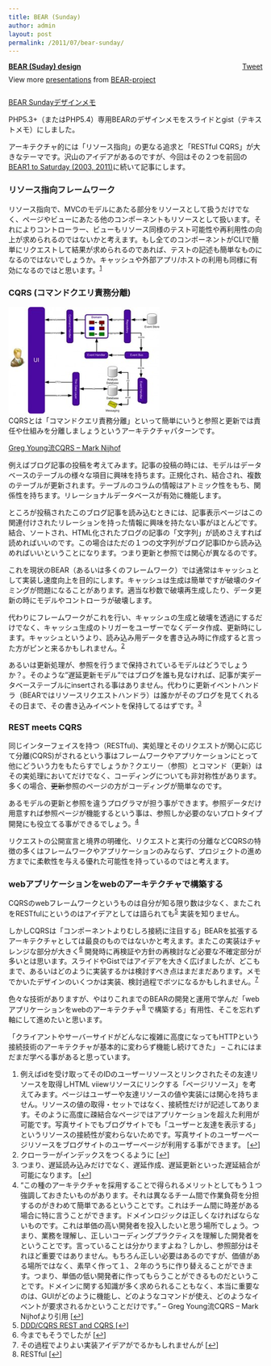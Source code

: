 ```yaml
---
title: BEAR (Sunday)
author: admin
layout: post
permalink: /2011/07/bear-sunday/
---
```

<div style="float: right; margin-left: 10px;">
  <a href="https://twitter.com/share" class="twitter-share-button" data-count="vertical" data-url="/blog/2011/07/bear-sunday/">Tweet</a>
</div>

<div style="width:425px" id="__ss_8720699">
  <strong style="display:block;margin:12px 0 4px"><a href="http://www.slideshare.net/akihito.koriyama/bear-suday-design" title="BEAR (Suday) design" target="_blank">BEAR (Suday) design</a></strong> <div style="padding:5px 0 12px">
    View more <a href="http://www.slideshare.net/" target="_blank">presentations</a> from <a href="http://www.slideshare.net/akihito.koriyama" target="_blank">BEAR-project</a>
  </div>
</div>

[BEAR Sundayデザインメモ][1]

PHP5.3+（またはPHP5.4）専用BEARのデザインメモをスライドとgist（テキストメモ）にしました。

アーキテクチャ的には「リソース指向」の更なる追求と「RESTful CQRS」が大きなテーマです。沢山のアイデアがあるのですが、今回はその２つを前回の[BEAR1 to Saturday (2003, 2011)][2]に続いて記事にします。

### リソース指向フレームワーク

リソース指向で、MVCのモデルにあたる部分をリソースとして扱うだけでなく、ページやビューにあたる他のコンポーネントもリソースとして扱います。それによりコントローラー、ビューもリソース同様のテスト可能性や再利用性の向上が求められるのではないかと考えます。もし全てのコンポーネントがCLIで簡単にリクエストして結果が求められるのであれば、テストの記述も簡単なものになるのではないでしょうか。キャッシュや外部アプリ/ホストの利用も同様に有効になるのではと思います。<sup><a href="#footnote_0_592" id="identifier_0_592" class="footnote-link footnote-identifier-link" title="例えばidを受け取ってそのIDのユーザーリソースとリンクされたその友達リソースを取得しHTML viiewリソースにリンクする「ページリソース」を考えてみます。ページはユーザーや友達リソースの値や実装には関心を持ちません。リソースの値の取得・セットではなく、接続性だけが記述してあります。そのように高度に疎結合なページではアプリケーションを超えた利用が可能です。写真サイトでもブログサイトでも「ユーザーと友達を表示する」というリソースの接続性が変わらないためです。写真サイトのユーザーページリソースをブログサイトのユーザーページが利用する事ができます。 ">1</a></sup>

### CQRS (コマンドクエリ責務分離)

[<img src="/wp-content/uploads/2011/07/cqrs_architecture-300x212.jpg" alt="" title="CQRS architecture" width="300" height="212" class="alignnone size-medium wp-image-616" />][3]  
CQRSとは「コマンドクエリ責務分離」といって簡単にいうと参照と更新では責任や仕組みを分離しましょうというアーキテクチャパターンです。

[Greg Young流CQRS &#8211; Mark Nijhof][4]

例えばブログ記事の投稿を考えてみます。記事の投稿の時には、モデルはデータベースのテーブルの様々な項目に興味を持ちます。正規化され、結合され、複数のテーブルが更新されます。テーブルのコラムの情報はアトミック性をもち、関係性を持ちます。リレーショナルデータベースが有効に機能します。

ところが投稿されたこのブログ記事を読み込むときには、記事表示ページはこの関連付けされたリレーションを持った情報に興味を持たない事がほとんどです。結合、ソートされ、HTML化されたブログの記事の「文字列」が読めさえすれば読めればいいのです。この場合はただの１つの文字列がブログ記事IDから読み込めればいいということになります。つまり更新と参照では関心が異なるのです。

これを現状のBEAR（あるいは多くのフレームワーク）では通常はキャッシュとして実装し速度向上を目的にします。キャッシュは生成は簡単ですが破壊のタイミングが問題になることがあります。適当な秒数で破壊再生成したり、データ更新の時にモデルやコントローラが破壊します。

代わりにフレームワークがこれを行い、キャッシュの生成と破壊を透過にするだけでなく、キャッシュ生成のトリガーをユーザーでなくデータ作成、更新時にします。キャッシュというより、読み込み用データを書き込み時に作成すると言った方がピンと来るかもしれません。<sup><a href="#footnote_1_592" id="identifier_1_592" class="footnote-link footnote-identifier-link" title="クローラーがインデックスをつくるように">2</a></sup>

あるいは更新処理が、参照を行うまで保持されているモデルはどうでしょうか？。そのような&#8221;遅延更新モデル&#8221;ではブログを誰も見なければ、記事が実データベーステーブルにinsertされる事はありません。代わりに更新イベントハンドラ（BEARではリソースリクエストハンドラ）は誰かがそのブログを見てくれるその日まで、その書き込みイベントを保持してるはずです。<sup><a href="#footnote_2_592" id="identifier_2_592" class="footnote-link footnote-identifier-link" title="つまり、遅延読み込みだけでなく、遅延作成、遅延更新といった遅延結合が可能になります。">3</a></sup>

### REST meets CQRS

同じインターフェイスを持つ（RESTful)、実処理とそのリクエストが関心に応じて分離(CQRS)がされるという事はフレームワークやアプリケーションにとって他にどういう力をもたらすでしょうか？クエリー（参照）とコマンド（更新）はその実処理においてだけでなく、コーディングについても非対称性があります。多くの場合、<del datetime="2011-08-03T02:42:39+00:00">更新</del>参照のページの方がコーディングが簡単なのです。

あるモデルの更新と参照を違うプログラマが担う事ができます。参照データだけ用意すれば参照ページが機能するという事は、参照しか必要のないプロトタイプ開発にも役立てる事ができるでしょう。<sup><a href="#footnote_3_592" id="identifier_3_592" class="footnote-link footnote-identifier-link" title="&ldquo;この種のアーキテクチャを採用することで得られるメリットとしてもう１つ強調しておきたいものがあります。それは異なるチーム間で作業負荷を分担するのがきわめて簡単であるということです。これはチーム間に時差がある場合に特に言うことができます。ドメインロジックは正しくなければならないものです。これは単価の高い開発者を投入したいと思う場所でしょう。つまり、業務を理解し、正しいコーディングプラクティスを理解した開発者をということです。言っていることは分かりますよね？しかし、参照部分はそれほど重要ではありません。もちろん正しい必要はあるのですが、価値がある場所ではなく、素早く作って１、２年のうちに作り替えることができます。つまり、単価の低い開発者に作ってもらうことができるものだということです。ドメインに関する知識が多く求められることもなく、本当に重要なのは、GUIがどのように機能し、どのようなコマンドが使え、どのようなイベントが要求されるかということだけです。&rdquo; &ndash; Greg Young流CQRS &ndash; Mark Nijhofより引用">4</a></sup>

リクエストの公開宣言と境界の明確化、リクエストと実行の分離などCQRSの特徴の多くはフレームワークやアプリケーションのみならず、プロジェクトの進め方までに柔軟性を与える優れた可能性を持っているのではと考えます。

### webアプリケーションをwebのアーキテクチャで構築する

CQRSのwebフレームワークというものは自分が知る限り数は少なく、またこれをRESTfulにというのはアイデアとしては語られても<sup><a href="#footnote_4_592" id="identifier_4_592" class="footnote-link footnote-identifier-link" title="
DDD/CQRS  REST and CQRS  ">5</a></sup> 実装を知りません。

しかしCQRSは「コンポーネントよりむしろ接続に注目する」BEARを拡張するアーキテクチャとしては最良のものではないかと考えます。またこの実装はチャレンジな部分が大きく<sup><a href="#footnote_5_592" id="identifier_5_592" class="footnote-link footnote-identifier-link" title="今までもそうでしたが">6</a></sup> 開発時に再検証や方針の再検討など必要な不確定部分が多いとは思います。スライドやGistではアイデアを大きく広げましたが、どこもまで、あるいはどのように実装するかは検討すべき点はまだまだあります。メモでかいたデザインのいくつかは実装、検討過程でボツになるかもしれません。<sup><a href="#footnote_6_592" id="identifier_6_592" class="footnote-link footnote-identifier-link" title="その過程でよりよい実装アイデアがでるかもしれませんが ">7</a></sup>

色々な技術がありますが、やはりこれまでのBEARの開発と運用で学んだ「webアプリケーションをwebのアーキテクチャ<sup><a href="#footnote_7_592" id="identifier_7_592" class="footnote-link footnote-identifier-link" title="RESTful">8</a></sup> で構築する」有用性、そこを忘れず軸にして進めたいと思います。

「クライアントやサーバーサイドがどんなに複雑に高度になってもHTTPという接続技術のアーキテクチャが基本的に変わらず機能し続けてきた」 &#8211; これにはまだまだ学べる事があると思っています。

<ol class="footnotes">
  <li id="footnote_0_592" class="footnote">
    例えばidを受け取ってそのIDのユーザーリソースとリンクされたその友達リソースを取得しHTML viiewリソースにリンクする「ページリソース」を考えてみます。ページはユーザーや友達リソースの値や実装には関心を持ちません。リソースの値の取得・セットではなく、接続性だけが記述してあります。そのように高度に疎結合なページではアプリケーションを超えた利用が可能です。写真サイトでもブログサイトでも「ユーザーと友達を表示する」というリソースの接続性が変わらないためです。写真サイトのユーザーページリソースをブログサイトのユーザーページが利用する事ができます。 [<a href="#identifier_0_592" class="footnote-link footnote-back-link">&#8617;</a>]
  </li>
  <li id="footnote_1_592" class="footnote">
    クローラーがインデックスをつくるように [<a href="#identifier_1_592" class="footnote-link footnote-back-link">&#8617;</a>]
  </li>
  <li id="footnote_2_592" class="footnote">
    つまり、遅延読み込みだけでなく、遅延作成、遅延更新といった遅延結合が可能になります。 [<a href="#identifier_2_592" class="footnote-link footnote-back-link">&#8617;</a>]
  </li>
  <li id="footnote_3_592" class="footnote">
    &#8220;この種のアーキテクチャを採用することで得られるメリットとしてもう１つ強調しておきたいものがあります。それは異なるチーム間で作業負荷を分担するのがきわめて簡単であるということです。これはチーム間に時差がある場合に特に言うことができます。ドメインロジックは正しくなければならないものです。これは単価の高い開発者を投入したいと思う場所でしょう。つまり、業務を理解し、正しいコーディングプラクティスを理解した開発者をということです。言っていることは分かりますよね？しかし、参照部分はそれほど重要ではありません。もちろん正しい必要はあるのですが、価値がある場所ではなく、素早く作って１、２年のうちに作り替えることができます。つまり、単価の低い開発者に作ってもらうことができるものだということです。ドメインに関する知識が多く求められることもなく、本当に重要なのは、GUIがどのように機能し、どのようなコマンドが使え、どのようなイベントが要求されるかということだけです。&#8221; &#8211; Greg Young流CQRS &#8211; Mark Nijhofより引用 [<a href="#identifier_3_592" class="footnote-link footnote-back-link">&#8617;</a>]
  </li>
  <li id="footnote_4_592" class="footnote">
    <a href="http://groups.google.com/group/dddcqrs/browse_thread/thread/dd59a59a5495d803/9acb9d6ebf67b24b?lnk=gst&#038;q=rest#9acb9d6ebf67b24b"> DDD/CQRS REST and CQRS </a> [<a href="#identifier_4_592" class="footnote-link footnote-back-link">&#8617;</a>]
  </li>
  <li id="footnote_5_592" class="footnote">
    今までもそうでしたが [<a href="#identifier_5_592" class="footnote-link footnote-back-link">&#8617;</a>]
  </li>
  <li id="footnote_6_592" class="footnote">
    その過程でよりよい実装アイデアがでるかもしれませんが [<a href="#identifier_6_592" class="footnote-link footnote-back-link">&#8617;</a>]
  </li>
  <li id="footnote_7_592" class="footnote">
    RESTful [<a href="#identifier_7_592" class="footnote-link footnote-back-link">&#8617;</a>]
  </li>
</ol>

 [1]: https://gist.github.com/1111850
 [2]: /blog/2011/07/bear1-to-saturday/
 [3]: /wp-content/uploads/2011/07/cqrs_architecture.jpg
 [4]: http://d.hatena.ne.jp/digitalsoul/20100712/1278886009